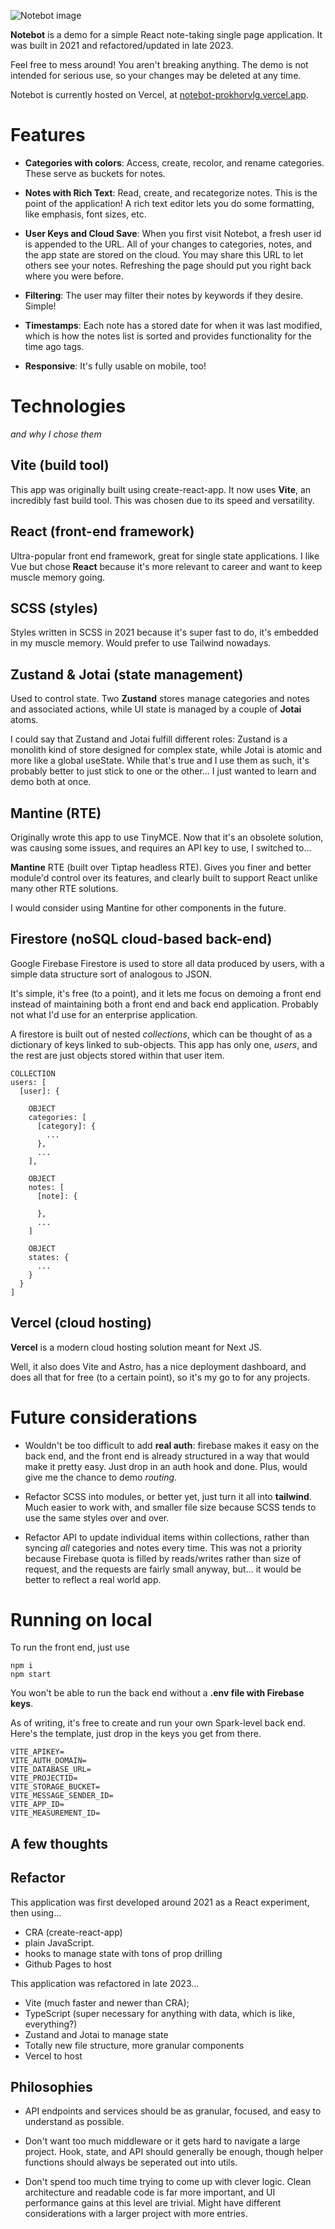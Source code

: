 ![Notebot image](./src/images/notebot-image.png)

**Notebot** is a demo for a simple React note-taking single page application. It was built in 2021 and refactored/updated in late 2023.

Feel free to mess around! You aren't breaking anything. The demo is not intended for serious use, so your changes may be deleted at any time.

Notebot is currently hosted on Vercel, at [notebot-prokhorvlg.vercel.app](notebot-prokhorvlg.vercel.app).

# Features

- **Categories with colors**: Access, create, recolor, and rename categories. These serve as buckets for notes.

- **Notes with Rich Text**: Read, create, and recategorize notes. This is the point of the application! A rich text editor lets you do some formatting, like emphasis, font sizes, etc.

- **User Keys and Cloud Save**: When you first visit Notebot, a fresh user id is appended to the URL. All of your changes to categories, notes, and the app state are stored on the cloud. You may share this URL to let others see your notes. Refreshing the page should put you right back where you were before.

- **Filtering**: The user may filter their notes by keywords if they desire. Simple!

- **Timestamps**: Each note has a stored date for when it was last modified, which is how the notes list is sorted and provides functionality for the time ago tags.

- **Responsive**: It's fully usable on mobile, too!

# Technologies

*and why I chose them*

## Vite (build tool)

This app was originally built using create-react-app. It now uses **Vite**, an incredibly fast build tool. This was chosen due to its speed and versatility.

## React (front-end framework)

Ultra-popular front end framework, great for single state applications. I like Vue but chose **React** because it's more relevant to career and want to keep muscle memory going.

## SCSS (styles)

Styles written in SCSS in 2021 because it's super fast to do, it's embedded in my muscle memory. Would prefer to use Tailwind nowadays.

## Zustand & Jotai (state management)

Used to control state. Two **Zustand** stores manage categories and notes and associated actions, while UI state is managed by a couple of **Jotai** atoms.

I could say that Zustand and Jotai fulfill different roles: Zustand is a monolith kind of store designed for complex state, while Jotai is atomic and more like a global useState. While that's true and I use them as such, it's probably better to just stick to one or the other... I just wanted to learn and demo both at once.

## Mantine (RTE)

Originally wrote this app to use TinyMCE. Now that it's an obsolete solution, was causing some issues, and requires an API key to use, I switched to...

**Mantine** RTE (built over Tiptap headless RTE). Gives you finer and better module'd control over its features, and clearly built to support React unlike many other RTE solutions.

I would consider using Mantine for other components in the future.

## Firestore (noSQL cloud-based back-end)

Google Firebase Firestore is used to store all data produced by users, with a simple data structure sort of analogous to JSON.

It's simple, it's free (to a point), and it lets me focus on demoing a front end instead of maintaining both a front end and back end application. Probably not what I'd use for an enterprise application.

A firestore is built out of nested *collections*, which can be thought of as a dictionary of keys linked to sub-objects. This app has only one, *users*, and the rest are just objects stored within that user item.

```
COLLECTION
users: [
  [user]: {

    OBJECT
    categories: [
      [category]: {
        ...
      },
      ...
    ],

    OBJECT
    notes: [
      [note]: {

      },
      ...
    ]

    OBJECT
    states: {
      ...
    }
  }
]

```

## Vercel (cloud hosting)

**Vercel** is a modern cloud hosting solution meant for Next JS.

Well, it also does Vite and Astro, has a nice deployment dashboard, and does all that for free (to a certain point), so it's my go to for any projects.

# Future considerations

- Wouldn't be too difficult to add **real auth**: firebase makes it easy on the back end, and the front end is already structured in a way that would make it pretty easy. Just drop in an auth hook and done. Plus, would give me the chance to demo *routing*.

- Refactor SCSS into modules, or better yet, just turn it all into **tailwind**. Much easier to work with, and smaller file size because SCSS tends to use the same styles over and over.

- Refactor API to update individual items within collections, rather than syncing *all* categories and notes every time. This was not a priority because Firebase quota is filled by reads/writes rather than size of request, and the requests are fairly small anyway, but... it would be better to reflect a real world app.

# Running on local

To run the front end, just use

```
npm i
npm start
```

You won't be able to run the back end without a **.env file with Firebase keys**. 

As of writing, it's free to create and run your own Spark-level back end. Here's the template, just drop in the keys you get from there.

```
VITE_APIKEY=
VITE_AUTH_DOMAIN=
VITE_DATABASE_URL=
VITE_PROJECTID=
VITE_STORAGE_BUCKET=
VITE_MESSAGE_SENDER_ID=
VITE_APP_ID=
VITE_MEASUREMENT_ID=
```

## A few thoughts

## Refactor

This application was first developed around 2021 as a React experiment, then using...
- CRA (create-react-app)
- plain JavaScript.
- hooks to manage state with tons of prop drilling
- Github Pages to host

This application was refactored in late 2023...
- Vite (much faster and newer than CRA);
- TypeScript (super necessary for anything with data, which is like, everything?)
- Zustand and Jotai to manage state
- Totally new file structure, more granular components
- Vercel to host

## Philosophies

- API endpoints and services should be as granular, focused, and easy to understand as possible.

- Don't want too much middleware or it gets hard to navigate a large project. Hook, state, and API should generally be enough, though helper functions should always be seperated out into utils.

- Don't spend too much time trying to come up with clever logic. Clean architecture and readable code is far more important, and UI performance gains at this level are trivial. Might have different considerations with a larger project with more entries.